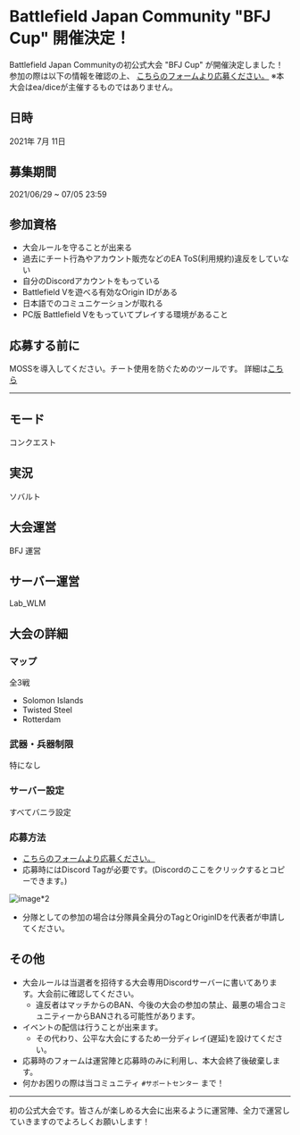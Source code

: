 # Battlefield Japan Community "BFJ Cup" 開催決定！

Battlefield Japan Communityの初公式大会 "BFJ Cup" が開催決定しました！
参加の際は以下の情報を確認の上、 [こちらのフォームより応募ください。](https://forms.gle/raBZ3wK1iTeQPMvDA)
※本大会はea/diceが主催するものではありません。


## 日時
2021年 7月 11日
## 募集期間
2021/06/29 ~ 07/05 23:59

## 参加資格
- 大会ルールを守ることが出来る
- 過去にチート行為やアカウント販売などのEA ToS(利用規約)違反をしていない
- 自分のDiscordアカウントをもっている
- Battlefield Vを遊べる有効なOrigin IDがある
- 日本語でのコミュニケーションが取れる
- PC版 Battlefield Vをもっていてプレイする環境があること

## 応募する前に
MOSSを導入してください。チート使用を防ぐためのツールです。
詳細は[こちら](https://r6s.juec.jp/moss%E3%81%AB%E3%81%A4%E3%81%84%E3%81%A6/)

----

## モード
コンクエスト

## 実況
ソバルト
## 大会運営
BFJ 運営
## サーバー運営
Lab_WLM

## 大会の詳細
### マップ
全3戦

- Solomon Islands
- Twisted Steel
- Rotterdam

### 武器・兵器制限
特になし
### サーバー設定
すべてバニラ設定

### 応募方法
- [こちらのフォームより応募ください。](https://forms.gle/raBZ3wK1iTeQPMvDA)
- 応募時にはDiscord Tagが必要です。(Discordのここをクリックするとコピーできます。)

![image*2](https://media.discordapp.net/attachments/780748504527667200/858961274071023626/unknown.png)

- 分隊としての参加の場合は分隊員全員分のTagとOriginIDを代表者が申請してください。

## その他
- 大会ルールは当選者を招待する大会専用Discordサーバーに書いてあります。大会前に確認してください。
  - 違反者はマッチからのBAN、今後の大会の参加の禁止、最悪の場合コミュニティーからBANされる可能性があります。
- イベントの配信は行うことが出来ます。
  - その代わり、公平な大会にするため一分ディレイ(遅延)を設けてください。
- 応募時のフォームは運営陣と応募時のみに利用し、本大会終了後破棄します。
- 何かお困りの際は当コミュニティ `#サポートセンター` まで！


----

初の公式大会です。皆さんが楽しめる大会に出来るように運営陣、全力で運営していきますのでよろしくお願いします！